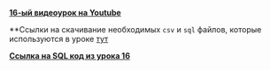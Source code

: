 [**16-ый видеоурок на Youtube**](https://youtu.be/8QvlRa3atRM)

**Ccылки на скачивание необходимых `csv`  и `sql` файлов, которые используются в уроке [тут](https://disk.yandex.ru/d/zSgTAlEQsk9sxA)

[**Ссылка на SQL код из урока 16**](/Module2/L-16/SQLfiles/SQLForLesson16.sql)




